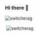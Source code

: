 ### Hi there 👋

<!--
**Switcherag/Switcherag** is a ✨ _special_ ✨ repository because its `README.md` (this file) appears on your GitHub profile.

Here are some ideas to get you started:

- 🔭 I’m currently working on ...
- 🌱 I’m currently learning ...
- 👯 I’m looking to collaborate on ...
- 🤔 I’m looking for help with ...
- 💬 Ask me about ...
- 📫 How to reach me: ...
- 😄 Pronouns: ...
- ⚡ Fun fact: ...
-->

<p align="left"> <img src="https://komarev.com/ghpvc/?username=switcherag&label=Profile%20views&color=0e75b6&style=flat" alt="switcherag" /> </p>
<p>&nbsp;<img align="center" src="https://github-readme-stats.vercel.app/api?username=switcherag&show_icons=true&locale=en" alt="switcherag" /></p>

